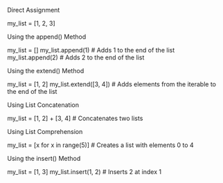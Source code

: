 Direct Assignment

my_list = [1, 2, 3]


Using the append() Method

my_list = []
my_list.append(1)  # Adds 1 to the end of the list
my_list.append(2)  # Adds 2 to the end of the list


Using the extend() Method

my_list = [1, 2]
my_list.extend([3, 4])  # Adds elements from the iterable to the end of the list


Using List Concatenation

my_list = [1, 2] + [3, 4]  # Concatenates two lists


Using List Comprehension

my_list = [x for x in range(5)]  # Creates a list with elements 0 to 4


Using the insert() Method

my_list = [1, 3]
my_list.insert(1, 2)  # Inserts 2 at index 1
